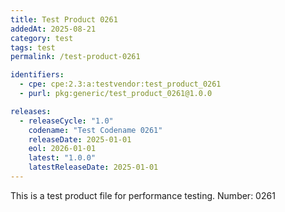 ```yaml
---
title: Test Product 0261
addedAt: 2025-08-21
category: test
tags: test
permalink: /test-product-0261

identifiers:
  - cpe: cpe:2.3:a:testvendor:test_product_0261
  - purl: pkg:generic/test_product_0261@1.0.0

releases:
  - releaseCycle: "1.0"
    codename: "Test Codename 0261"
    releaseDate: 2025-01-01
    eol: 2026-01-01
    latest: "1.0.0"
    latestReleaseDate: 2025-01-01
---
```


This is a test product file for performance testing. Number: 0261
